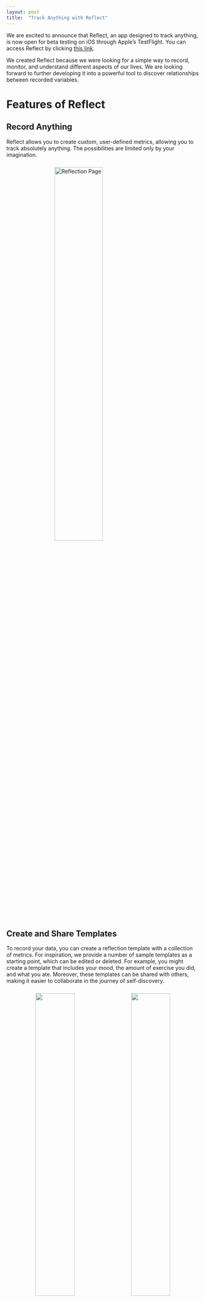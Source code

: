 ```yaml
---
layout: post
title:  "Track Anything with Reflect"
---
```


We are excited to announce that Reflect, an app designed to track anything, is now open for beta testing on iOS through Apple’s TestFlight. You can access Reflect by clicking [this link](https://testflight.apple.com/join/1Tv8xOd9).

We created Reflect because we were looking for a simple way to record, monitor, and understand different aspects of our lives. We are looking forward to further developing it into a powerful tool to discover relationships between recorded variables.

# Features of Reflect

## Record Anything
Reflect allows you to create custom, user-defined metrics, allowing you to track absolutely anything. The possibilities are limited only by your imagination.

<img src="/assets/announcing_reflect/reflection_page.png" alt="Reflection Page" style="width: 50%; height: 50%; margin: 0 auto; display: block; padding: 10px">

## Create and Share Templates
To record your data, you can create a reflection template with a collection of metrics. For inspiration, we provide a number of sample templates as a starting point, which can be edited or deleted. For example, you might create a template that includes your mood, the amount of exercise you did, and what you ate. Moreover, these templates can be shared with others, making it easier to collaborate in the journey of self-discovery.

<center>
<img src="/assets/announcing_reflect/add_template.png" style="width: 45%; height: 45%; display: inline; padding: 10px; padding-bottom: 30px">
<img src="/assets/announcing_reflect/add_metric.png" style="width: 45%; height: 45%; display: inline; padding: 10px; padding-bottom: 30px">
</center>


Reflect supports various types of metrics including:
- **Numbers:** for quantitative data such as hours of sleep, cups of coffee, etc.
- **Strings/Text:** for qualitative data like mood, type of activity, etc.
- **Ratings:** for providing ratings on a scale with custom bounds, for example, stress level from 1 to 10.
- **Number With Units:** for tracking quantities with specific units like milligrams of a supplement.
- **Choices:** for mutually exclusive options, like if you worked from home, in the office, or from a friend's place.

## Recording Your Data

With templates in place, you can begin to record your data from the reflection page with just one tap. 

<center>
<img src="/assets/announcing_reflect/mood_reflection.png" alt="Mood Reflection" style="width: 30%; height: 20%; display: inline; padding: 10px">
<img src="/assets/announcing_reflect/meditation_reflection.png" alt="Meditation Reflection" style="width: 30%; height: 30%; display: inline; padding: 10px">
<img src="/assets/announcing_reflect/jj_reflection.png" alt="Recording Data" style="width: 30%; height: 30%; display: inline; padding: 10px">
</center>

## Viewing Your History

Your reflection history can be viewed in calendar form and list form, and allows you to edit or delete past reflecitons.

<center>
<img src="/assets/announcing_reflect/history_calendar.png" style="width: 45%; height: 45%; display: inline; padding: 10px; padding-bottom: 30px">
<img src="/assets/announcing_reflect/history_list.png" style="width: 45%; height: 45%; display: inline; padding: 10px; padding-bottom: 30px">
</center>


## Visualize Metrics Over Time
With Reflect, you can plot and overlay numeric metrics, which helps you understand the relationships between different metrics. For example, this can help answer questions like:
- “How does my caffeine intake affect my stress levels?” 
- “What is the relationship between the number of hours I study and my grades?”
- "How does arguing with my partner affect my depression?"
- "Have I gotten better at submitting my sparring partners in jiu jitsu over time?"
- "Do I get hungrier if I lift heavy?"
- "Does being keto reduce my need for sleep?"

<img src="/assets/announcing_reflect/trends_horizontal.png" alt="Visualize Metrics" style="width: 100%; height: 100%; margin: 0 auto; display: block; padding: 10px">

## Privacy Focused
All the data that is generated stays on your device. You are the owner of your data, and you decide what to do with it.

## Low Barrier to Entry
You don’t need to create an account with us to start using Reflect. You can start instantly with one of our sample templates, or by creating your own. 

## No Lock-In
You are free to leave at any time, and exporting your data is simple.

# Future Plans
We are continuously working on Reflect to make it more powerful. Some of the things we want to support include:
- State-of-the-art algorithms to establish relationships between metrics and bring them to the user's attention.
- Encryption to ensure your data is unreadable by anyone except for you.
- A macOS desktop version of the app with cloud sync across devices.
- Expanded data import functionality and integrations with other data sources.
- Conveniences to make recording your data even easier.

---

We hope that you will find Reflect to be a useful tool in your journey of self-discovery and personal growth.